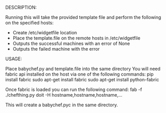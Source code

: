DESCRIPTION:

Running this will take the provided template file and perform the following on the specified hosts:

- Create /etc/widgetfile location
- Place the template.file on the remote hosts in /etc/widgetfile
- Outputs the successful machines with an error of None
- Outputs the failed machine with the error

USAGE:

Place babychef.py and template.file into the same directory
You will need fabric api installed on the host via one of the following commands:
  pip install fabric
  sudo apt-get install fabric
  sudo apt-get install python-fabric

Once fabric is loaded you can run the following command:
fab -f ./chefthing.py doit -H hostname,hostname,hostname,...

This will create a babychef.pyc in the same directory.
